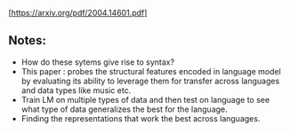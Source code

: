 [https://arxiv.org/pdf/2004.14601.pdf]

## Notes:
- How do these sytems give rise to syntax?
- This paper : probes the structural features encoded in language model by evaluating its ability to leverage them for transfer across languages and data types like music etc.
- Train LM on multiple types of data and then test on language to see what type of data generalizes the best for the language.
- Finding the representations that work the best across languages.
